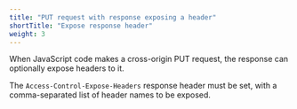 ```yaml
---
title: "PUT request with response exposing a header"
shortTitle: "Expose response header"
weight: 3
---
```


When JavaScript code makes a cross-origin PUT request, the response can optionally expose headers to it.

The `Access-Control-Expose-Headers` response header must be set, with a comma-separated list of header names to be exposed.